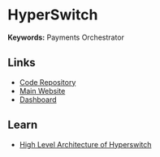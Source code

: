 # HyperSwitch

**Keywords:** Payments Orchestrator

## Links

- [Code Repository](https://github.com/juspay/hyperswitch)
- [Main Website](https://hyperswitch.io)
- [Dashboard](https://app.hyperswitch.io)

<!--
https://docs.hyperswitch.io/hyperswitch-open-source/deploy-on-kubernetes-using-helm
https://github.com/juspay/hyperswitch-helm
-->

<!--
https://github.com/juspay/hyperswitch-control-center

https://github.com/juspay/hyperswitch-next-node
https://github.com/aashu331998/hyperswitch-react-demo-app
-->

## Learn

- [High Level Architecture of Hyperswitch](https://hyperswitch.io/blog/high-level-architecture-of-hyperswitch)

<!--
https://dev.to/hyperswitchio/payments-101-for-a-developer-1g4k
-->
